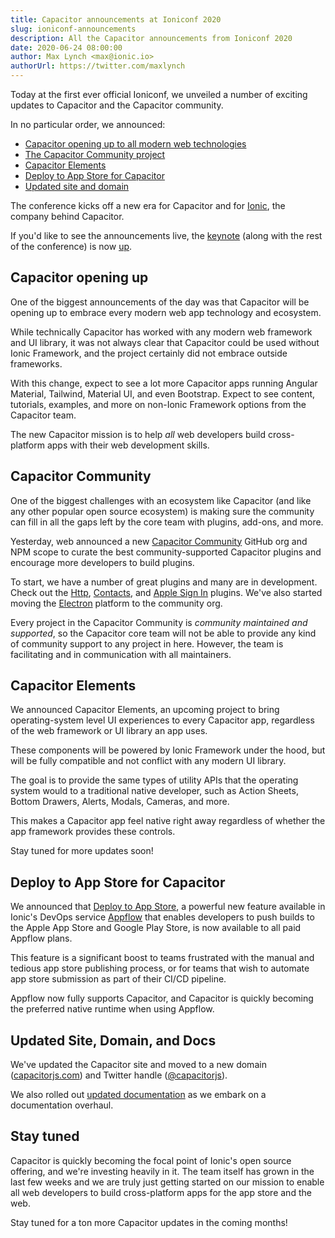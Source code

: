 ```yaml
---
title: Capacitor announcements at Ioniconf 2020
slug: ioniconf-announcements
description: All the Capacitor announcements from Ioniconf 2020
date: 2020-06-24 08:00:00
author: Max Lynch <max@ionic.io>
authorUrl: https://twitter.com/maxlynch
---
```


Today at the first ever official Ioniconf, we unveiled a number of exciting updates to Capacitor and the Capacitor community.

In no particular order, we announced:

* [Capacitor opening up to all modern web technologies]($POST#capacitor-opening-up)
* [The Capacitor Community project]($POST#capacitor-community)
* [Capacitor Elements]($POST#capacitor-elements)
* [Deploy to App Store for Capacitor]($POST#deploy-to-app-store-for-capacitor)
* [Updated site and domain]($POST#updated-site-domain-and-docs)

<preview-end />

The conference kicks off a new era for Capacitor and for [Ionic](https://ionic.io/), the company behind Capacitor.

If you'd like to see the announcements live, the [keynote](https://ioniconf.com/) (along with the rest of the conference) is now [up](https://ioniconf.com/).

## Capacitor opening up

One of the biggest announcements of the day was that Capacitor will be opening up to embrace every modern web app technology and ecosystem.

While technically Capacitor has worked with any modern web framework and UI library, it was not always clear that Capacitor could be used without Ionic Framework, and the project certainly did not embrace outside frameworks.

With this change, expect to see a lot more Capacitor apps running Angular Material, Tailwind, Material UI, and even Bootstrap. Expect to see content, tutorials, examples, and more  on non-Ionic Framework options from the Capacitor team.

The new Capacitor mission is to help _all_ web developers build cross-platform apps with their web development skills.

## Capacitor Community

One of the biggest challenges with an ecosystem like Capacitor (and like any other popular open source ecosystem) is making sure the community can fill in all the gaps left by the core team with plugins, add-ons, and more.

Yesterday, web announced a new [Capacitor Community](https://github.com/capacitor-community) GitHub org and NPM scope to curate the best community-supported Capacitor plugins and encourage more developers to build plugins.

To start, we have a number of great plugins and many are in development. Check out the [Http](https://github.com/capacitor-community/http), [Contacts](https://github.com/capacitor-community/contacts), and [Apple Sign In](https://github.com/capacitor-community/apple-sign-in) plugins. We've also started moving the [Electron](https://github.com/capacitor-community/electron) platform to the community org.

Every project in the Capacitor Community is _community maintained and supported_, so the Capacitor core team will not be able to provide any kind of community support to any project in here. However, the team is facilitating and in communication with all maintainers.

## Capacitor Elements

We announced Capacitor Elements, an upcoming project to bring operating-system level UI experiences to every Capacitor app, regardless of the web framework or UI library an app uses.

These components will be powered by Ionic Framework under the hood, but will be fully compatible and not conflict with any modern UI library.

The goal is to provide the same types of utility APIs that the operating system would to a traditional native developer, such as Action Sheets, Bottom Drawers, Alerts, Modals, Cameras, and more.

This makes a Capacitor app feel native right away regardless of whether the app framework provides these controls.

Stay tuned for more updates soon!

## Deploy to App Store for Capacitor

We announced that [Deploy to App Store](https://ionicframework.com/docs/appflow/destinations/intro), a powerful new feature available in Ionic's DevOps service [Appflow](https://useappflow.com/) that enables developers to push builds to the Apple App Store and Google Play Store, is now available to all paid Appflow plans.

This feature is a significant boost to teams frustrated with the manual and tedious app store publishing process, or for teams that wish to automate app store submission as part of their CI/CD pipeline.

Appflow now fully supports Capacitor, and Capacitor is quickly becoming the preferred native runtime when using Appflow.

## Updated Site, Domain, and Docs

We've updated the Capacitor site and moved to a new domain ([capacitorjs.com](https://capacitorjs.com)) and Twitter handle ([@capacitorjs](https://twitter.com/capacitorjs)).

We also rolled out [updated documentation](/docs) as we embark on a documentation overhaul.

## Stay tuned

Capacitor is quickly becoming the focal point of Ionic's open source offering, and we're investing heavily in it. The team itself has grown in the last few weeks and we are truly just getting started on our mission to enable all web developers to build cross-platform apps for the app store and the web.

Stay tuned for a ton more Capacitor updates in the coming months!